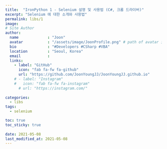 ```yaml
---
title:  "IronPython 1 - Selenium 설명 및 사용법 (C#, 크롬 드라이버)"
excerpt: "Selenium 에 대한 소개와 사용법"
permalink: libs/1
image: 
# Site Author
author:
  name             : "Joon"
  avatar           : "/assets/image/JoonProfile.png" # path of avatar image, e.g. "/assets/images/bio-photo.jpg"
  bio              : "#Developers #CSharp #VBA"
  location         : "Seoul, Korea"
  email            :
  links:
    - label: "GitHub"
      icon: "fab fa-fw fa-github"
      url: "https://github.com/JoonYoungJJ/JoonYoungJJ.github.io"
    # - label: "Instagram"
    #   icon: "fab fa-fw fa-instagram"
      # url: "https://instagram.com/"
      
categories:
  - libs
tags:
  - selenium

toc: true
toc_sticky: true
 
date: 2021-05-08
last_modified_at: 2021-05-08
---
```

